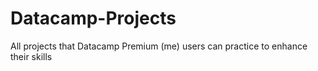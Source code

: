 # Datacamp-Projects
All projects that Datacamp Premium (me) users can practice to enhance their skills
